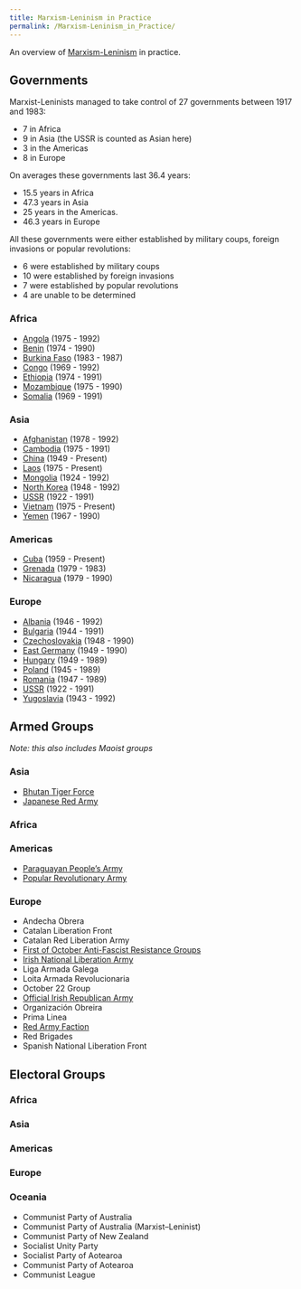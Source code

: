```yaml
---
title: Marxism-Leninism in Practice
permalink: /Marxism-Leninism_in_Practice/
---
```


An overview of [Marxism-Leninism](Marxist-Leninism "wikilink") in
practice.

## Governments

Marxist-Leninists managed to take control of 27 governments between 1917
and 1983:

- 7 in Africa
- 9 in Asia (the USSR is counted as Asian here)
- 3 in the Americas
- 8 in Europe

On averages these governments last 36.4 years:

- 15.5 years in Africa
- 47.3 years in Asia
- 25 years in the Americas.
- 46.3 years in Europe

All these governments were either established by military coups, foreign
invasions or popular revolutions:

- 6 were established by military coups
- 10 were established by foreign invasions
- 7 were established by popular revolutions
- 4 are unable to be determined

### Africa

- [Angola](Socialist_Angola "wikilink") (1975 - 1992)
- [Benin](Socialist_Benin "wikilink") (1974 - 1990)
- [Burkina Faso](Socialist_Burkina_Faso "wikilink") (1983 - 1987)
- [Congo](Socialist_Congo "wikilink") (1969 - 1992)
- [Ethiopia](Socialist_Ethiopia "wikilink") (1974 - 1991)
- [Mozambique](Socialist_Mozambique "wikilink") (1975 - 1990)
- [Somalia](Socialist_Somalia "wikilink") (1969 - 1991)

### Asia

- [Afghanistan](Socialist_Afghanistan "wikilink") (1978 - 1992)
- [Cambodia](Socialist_Cambodia "wikilink") (1975 - 1991)
- [China](China "wikilink") (1949 - Present)
- [Laos](Laos "wikilink") (1975 - Present)
- [Mongolia](Socialist_Mongolia "wikilink") (1924 - 1992)
- [North Korea](North_Korea "wikilink") (1948 - 1992)
- [USSR](USSR "wikilink") (1922 - 1991)
- [Vietnam](Vietnam "wikilink") (1975 - Present)
- [Yemen](South_Yemen "wikilink") (1967 - 1990)

### Americas

- [Cuba](Cuba "wikilink") (1959 - Present)
- [Grenada](Socialist_Grenada "wikilink") (1979 - 1983)
- [Nicaragua](Socialist_Nicaragua "wikilink") (1979 - 1990)

### Europe

- [Albania](Socialist_Albania "wikilink") (1946 - 1992)
- [Bulgaria](Socialist_Bulgaria "wikilink") (1944 - 1991)
- [Czechoslovakia](Socialist_Czechoslovakia "wikilink") (1948 - 1990)
- [East Germany](East_Germany "wikilink") (1949 - 1990)
- [Hungary](Socialist_Hungary "wikilink") (1949 - 1989)
- [Poland](Socialist_Poland "wikilink") (1945 - 1989)
- [Romania](Socialist_Romania "wikilink") (1947 - 1989)
- [USSR](USSR "wikilink") (1922 - 1991)
- [Yugoslavia](Socialist_Yugoslavia "wikilink") (1943 - 1992)

## Armed Groups

*Note: this also includes Maoist groups*

### Asia

- [Bhutan Tiger Force](Bhutan_Tiger_Force "wikilink")
- [Japanese Red Army](Japanese_Red_Army "wikilink")

### Africa

### Americas

- [Paraguayan People’s Army](Paraguayan_People’s_Army "wikilink")
- [Popular Revolutionary
  Army](Popular_Revolutionary_Army_(Mexico) "wikilink")

### Europe

- Andecha Obrera
- Catalan Liberation Front
- Catalan Red Liberation Army
- [First of October Anti-Fascist Resistance
  Groups](First_of_October_Anti-Fascist_Resistance_Groups "wikilink")
- [Irish National Liberation
  Army](Irish_National_Liberation_Army "wikilink")
- Liga Armada Galega
- Loita Armada Revolucionaria
- October 22 Group
- [Official Irish Republican
  Army](Official_Irish_Republican_Army "wikilink")
- Organización Obreira
- Prima Linea
- [Red Army Faction](Red_Army_Faction "wikilink")
- Red Brigades
- Spanish National Liberation Front

## Electoral Groups

### Africa

### Asia

### Americas

### Europe

### Oceania

- Communist Party of Australia
- Communist Party of Australia (Marxist–Leninist)
- Communist Party of New Zealand
- Socialist Unity Party
- Socialist Party of Aotearoa
- Communist Party of Aotearoa
- Communist League